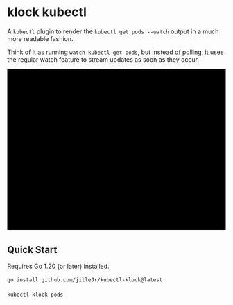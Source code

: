 <!--
SPDX-FileCopyrightText: 2023 Kalle Fagerberg

SPDX-License-Identifier: CC-BY-4.0
-->

# klock kubectl

A `kubectl` plugin to render the `kubectl get pods --watch` output in a
much more readable fashion.

Think of it as running `watch kubectl get pods`, but instead of polling,
it uses the regular watch feature to stream updates as soon as they occur.

![demo](./docs/kubectl-klock-demo.gif)

## Quick Start

Requires Go 1.20 (or later) installed.

```sh
go install github.com/jilleJr/kubectl-klock@latest

kubectl klock pods
```

